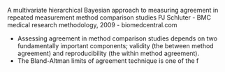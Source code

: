 A multivariate hierarchical Bayesian approach to measuring agreement in repeated measurement method comparison studies
PJ Schluter - BMC medical research methodology, 2009 - biomedcentral.com

- Assessing agreement in method comparison studies depends on two fundamentally important 
components; validity (the between method agreement) and reproducibility (the within method 
agreement). 
- The Bland-Altman limits of agreement technique is one of the f
